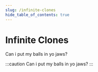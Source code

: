 ```yaml
---
slug: /infinite-clones
hide_table_of_contents: true
---
```


# Infinite Clones

Can i put my balls in yo jaws?

:::caution
Can i put my balls in yo jaws?
:::
